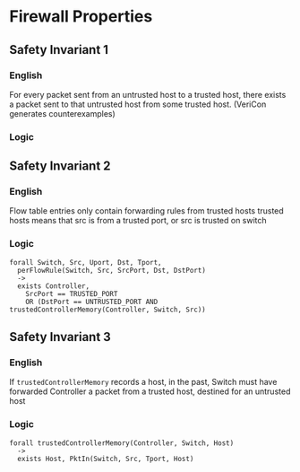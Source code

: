 # Firewall Properties

## Safety Invariant 1

### English

For every packet sent from an untrusted host to a trusted host, there exists a packet sent to that untrusted host from some trusted host. (VeriCon generates counterexamples)

### Logic



## Safety Invariant 2

### English

Flow table entries only contain forwarding rules from trusted hosts
trusted hosts means that src is from a trusted port, or src is trusted on switch

### Logic

```
forall Switch, Src, Uport, Dst, Tport,
  perFlowRule(Switch, Src, SrcPort, Dst, DstPort) 
  ->
  exists Controller,
    SrcPort == TRUSTED_PORT 
    OR (DstPort == UNTRUSTED_PORT AND trustedControllerMemory(Controller, Switch, Src))
```

## Safety Invariant 3

### English

If `trustedControllerMemory` records a host, in the past, Switch must have forwarded Controller a packet from a trusted host, destined for an untrusted host 

### Logic

```
forall trustedControllerMemory(Controller, Switch, Host) 
  ->
  exists Host, PktIn(Switch, Src, Tport, Host) 
```
